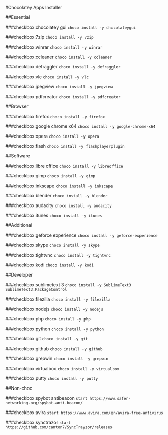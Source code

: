 #Chocolatey Apps Installer


##Essential

###checkbox:chocolatey gui
`choco install -y chocolateygui`

###checkbox:7zip
`choco install -y 7zip`

###checkbox:winrar
`choco install -y winrar`

###checkbox:ccleaner
`choco install -y ccleaner`

###checkbox:defraggler
`choco install -y defraggler`

###checkbox:vlc
`choco install -y vlc`

###checkbox:jpegview
`choco install -y jpegview`

###checkbox:pdfcreator
`choco install -y pdfcreator`


##Browser

###checkbox:firefox
`choco install -y firefox`

###checkbox:google chrome x64
`choco install -y google-chrome-x64`

###checkbox:opera
`choco install -y opera`

###checkbox:flash
`choco install -y flashplayerplugin`


##Software

###checkbox:libre office
`choco install -y libreoffice`

###checkbox:gimp
`choco install -y gimp`

###checkbox:inkscape
`choco install -y inkscape`

###checkbox:blender
`choco install -y blender`

###checkbox:audacity
`choco install -y audacity`

###checkbox:itunes
`choco install -y itunes`


##Additional

###checkbox:geforce experience
`choco install -y geforce-experience`

###checkbox:skype
`choco install -y skype`

###checkbox:tightvnc
`choco install -y tightvnc`

###checkbox:kodi
`choco install -y kodi`


##Developer

###checkbox:sublimetext 3
`choco install -y SublimeText3 SublimeText3.PackageControl`

###checkbox:filezilla
`choco install -y filezilla`

###checkbox:nodejs
`choco install -y nodejs`

###checkbox:php
`choco install -y php`

###checkbox:python
`choco install -y python`

###checkbox:git
`choco install -y git`

###checkbox:github
`choco install -y github`

###checkbox:grepwin
`choco install -y grepwin`

###checkbox:virtualbox
`choco install -y virtualbox`

###checkbox:putty
`choco install -y putty`


##Non-choc

###checkbox:spybot antibeacon
`start https://www.safer-networking.org/spybot-anti-beacon/`

###checkbox:avira
`start https://www.avira.com/en/avira-free-antivirus`

###checkbox:synctrazor
`start https://github.com/canton7/SyncTrayzor/releases`
